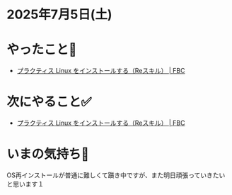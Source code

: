 # 2025年7月5日(土)

# やったこと📝

- [プラクティス Linux をインストールする（Reスキル） \| FBC](https://bootcamp.fjord.jp/practices/300)

# 次にやること✅

- [プラクティス Linux をインストールする（Reスキル） \| FBC](https://bootcamp.fjord.jp/practices/300)

# いまの気持ち🫶

OS再インストールが普通に難しくて躓き中ですが、また明日頑張っていきたいと思います１
